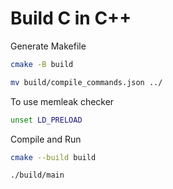 # Build C in C++

Generate Makefile

```sh
cmake -B build

mv build/compile_commands.json ../
```

To use memleak checker

```sh
unset LD_PRELOAD
```

Compile and Run

```sh
cmake --build build

./build/main
```

